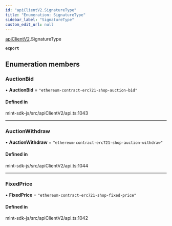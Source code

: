 ```yaml
---
id: "apiClientV2.SignatureType"
title: "Enumeration: SignatureType"
sidebar_label: "SignatureType"
custom_edit_url: null
---
```


[apiClientV2](../modules/apiClientV2).SignatureType

**`export`**

## Enumeration members

### AuctionBid

• **AuctionBid** = `"ethereum-contract-erc721-shop-auction-bid"`

#### Defined in

mint-sdk-js/src/apiClientV2/api.ts:1043

___

### AuctionWithdraw

• **AuctionWithdraw** = `"ethereum-contract-erc721-shop-auction-withdraw"`

#### Defined in

mint-sdk-js/src/apiClientV2/api.ts:1044

___

### FixedPrice

• **FixedPrice** = `"ethereum-contract-erc721-shop-fixed-price"`

#### Defined in

mint-sdk-js/src/apiClientV2/api.ts:1042
